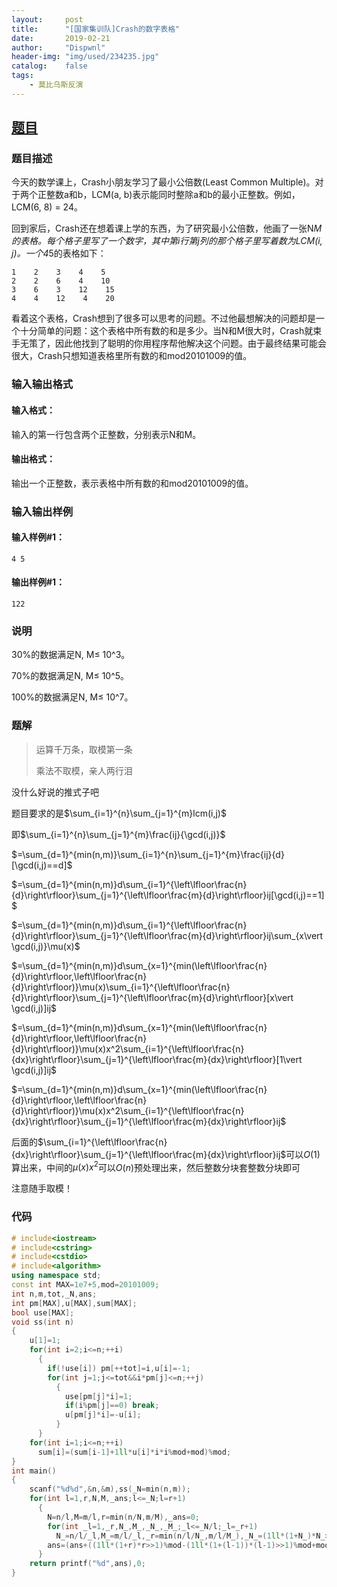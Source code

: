```yaml
---
layout:		post
title:		"[国家集训队]Crash的数字表格"
date:		2019-02-21
author:		"Dispwnl"
header-img:	"img/used/234235.jpg"
catalog:	false
tags:
    - 莫比乌斯反演
---
```


## [题目](https://www.luogu.org/problemnew/show/P1829)
### 题目描述

今天的数学课上，Crash小朋友学习了最小公倍数(Least Common Multiple)。对于两个正整数a和b，LCM(a, b)表示能同时整除a和b的最小正整数。例如，LCM(6, 8) = 24。

回到家后，Crash还在想着课上学的东西，为了研究最小公倍数，他画了一张N*M的表格。每个格子里写了一个数字，其中第i行第j列的那个格子里写着数为LCM(i, j)。一个4*5的表格如下：

```plain
1    2    3    4    5
2    2    6    4    10
3    6    3    12    15
4    4    12    4    20
```

看着这个表格，Crash想到了很多可以思考的问题。不过他最想解决的问题却是一个十分简单的问题：这个表格中所有数的和是多少。当N和M很大时，Crash就束手无策了，因此他找到了聪明的你用程序帮他解决这个问题。由于最终结果可能会很大，Crash只想知道表格里所有数的和mod20101009的值。

### 输入输出格式

#### 输入格式：

输入的第一行包含两个正整数，分别表示N和M。

#### 输出格式：

输出一个正整数，表示表格中所有数的和mod20101009的值。

### 输入输出样例

#### 输入样例#1：

```plain
4 5
```

#### 输出样例#1：


```plain
122
```

### 说明

30%的数据满足N, M≤ 10^3。

70%的数据满足N, M≤ 10^5。

100%的数据满足N, M≤ 10^7。

### 题解

> 运算千万条，取模第一条
>
> 乘法不取模，亲人两行泪

没什么好说的推式子吧

题目要求的是$\sum_{i=1}^{n}\sum_{j=1}^{m}lcm(i,j)​$

即$\sum_{i=1}^{n}\sum_{j=1}^{m}\frac{ij}{\gcd(i,j)}$

$=\sum_{d=1}^{min(n,m)}\sum_{i=1}^{n}\sum_{j=1}^{m}\frac{ij}{d}[\gcd(i,j)==d]​$

$=\sum_{d=1}^{min(n,m)}d\sum_{i=1}^{\left\lfloor\frac{n}{d}\right\rfloor}\sum_{j=1}^{\left\lfloor\frac{m}{d}\right\rfloor}ij[\gcd(i,j)==1]​$

$=\sum_{d=1}^{min(n,m)}d\sum_{i=1}^{\left\lfloor\frac{n}{d}\right\rfloor}\sum_{j=1}^{\left\lfloor\frac{m}{d}\right\rfloor}ij\sum_{x\vert \gcd(i,j)}\mu(x)​$

$=\sum_{d=1}^{min(n,m)}d\sum_{x=1}^{min(\left\lfloor\frac{n}{d}\right\rfloor,\left\lfloor\frac{n}{d}\right\rfloor)}\mu(x)\sum_{i=1}^{\left\lfloor\frac{n}{d}\right\rfloor}\sum_{j=1}^{\left\lfloor\frac{m}{d}\right\rfloor}[x\vert \gcd(i,j)]ij​$

$=\sum_{d=1}^{min(n,m)}d\sum_{x=1}^{min(\left\lfloor\frac{n}{d}\right\rfloor,\left\lfloor\frac{n}{d}\right\rfloor)}\mu(x)x^2\sum_{i=1}^{\left\lfloor\frac{n}{dx}\right\rfloor}\sum_{j=1}^{\left\lfloor\frac{m}{dx}\right\rfloor}[1\vert \gcd(i,j)]ij​$

$=\sum_{d=1}^{min(n,m)}d\sum_{x=1}^{min(\left\lfloor\frac{n}{d}\right\rfloor,\left\lfloor\frac{n}{d}\right\rfloor)}\mu(x)x^2\sum_{i=1}^{\left\lfloor\frac{n}{dx}\right\rfloor}\sum_{j=1}^{\left\lfloor\frac{m}{dx}\right\rfloor}ij​$

后面的$\sum_{i=1}^{\left\lfloor\frac{n}{dx}\right\rfloor}\sum_{j=1}^{\left\lfloor\frac{m}{dx}\right\rfloor}ij$可以$O(1)$算出来，中间的$\mu(x)x^2$可以$O(n)$预处理出来，然后整数分块套整数分块即可

注意随手取模！

### 代码

```c++
# include<iostream>
# include<cstring>
# include<cstdio>
# include<algorithm>
using namespace std;
const int MAX=1e7+5,mod=20101009;
int n,m,tot,_N,ans;
int pm[MAX],u[MAX],sum[MAX];
bool use[MAX];
void ss(int n)
{
	u[1]=1;
	for(int i=2;i<=n;++i)
	  {
	  	if(!use[i]) pm[++tot]=i,u[i]=-1;
	  	for(int j=1;j<=tot&&i*pm[j]<=n;++j)
	  	  {
	  	  	use[pm[j]*i]=1;
	  	  	if(i%pm[j]==0) break;
	  	  	u[pm[j]*i]=-u[i];
		  }
	  }
	for(int i=1;i<=n;++i)
	  sum[i]=(sum[i-1]+1ll*u[i]*i*i%mod+mod)%mod;
}
int main()
{
	scanf("%d%d",&n,&m),ss(_N=min(n,m));
	for(int l=1,r,N,M,_ans;l<=_N;l=r+1)
	  {
	  	N=n/l,M=m/l,r=min(n/N,m/M),_ans=0;
	  	for(int _l=1,_r,N_,M_,_N_,_M_;_l<=_N/l;_l=_r+1)
	  	  N_=n/l/_l,M_=m/l/_l,_r=min(n/l/N_,m/l/M_),_N_=(1ll*(1+N_)*N_>>1)%mod,_M_=(1ll*(1+M_)*M_>>1)%mod,_ans=(_ans+1ll*(sum[_r]-sum[_l-1]+mod)%mod*_N_%mod*_M_%mod)%mod;
	  	ans=(ans+((1ll*(1+r)*r>>1)%mod-(1ll*(1+(l-1))*(l-1)>>1)%mod+mod)%mod*_ans%mod)%mod;
	  }
	return printf("%d",ans),0;
}
```


